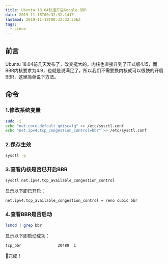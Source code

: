 ```yaml
---
title: Ubuntu 18.04快速开启Google BBR
date: 2019-11-18T00:32:32.141Z
lastmod: 2019-11-18T00:32:32.256Z
tags:
  - Linux
---
```

## 前言

Ubuntu 18.04前几天发布了，改变挺大的，内核也直接升到了正式版4.15，而BBR内核要求为4.9，也就是说满足了，所以我们不需要换内核就可以很快的开启BBR，这里简单说下方法。

## 命令

### 1.修改系统变量

```bash
sudo -i
echo "net.core.default_qdisc=fq" >> /etc/sysctl.conf
echo "net.ipv4.tcp_congestion_control=bbr" >> /etc/sysctl.conf
```

### 2.保存生效

```bash
sysctl -p
```

### 3.查看内核是否已开启BBR

```bash
sysctl net.ipv4.tcp_available_congestion_control
```

显示以下即已开启：

```bash
net.ipv4.tcp_available_congestion_control = reno cubic bbr
```

### 4.查看BBR是否启动

```bash
lsmod | grep bbr
```

显示以下即启动成功：

```bash
tcp_bbr                20480  1
```

:tada:完成！
